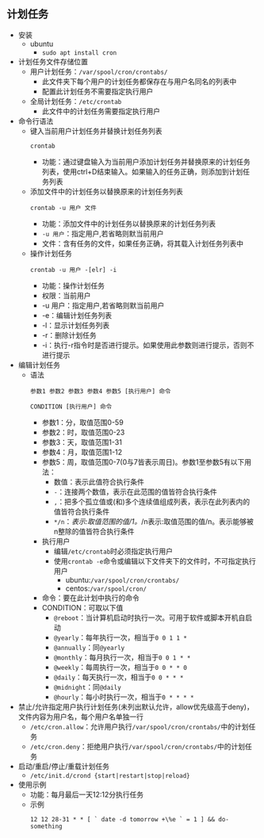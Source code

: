 ## 计划任务 
* 安装
    * ubuntu
        * `sudo apt install cron`
* 计划任务文件存储位置
    * 用户计划任务：`/var/spool/cron/crontabs/`
        * 此文件夹下每个用户的计划任务都保存在与用户名同名的列表中 
        * 配置此计划任务不需要指定执行用户
    * 全局计划任务：`/etc/crontab` 
        * 此文件中的计划任务需要指定执行用户
* 命令行语法
    * 键入当前用户计划任务并替换计划任务列表
        ```
        crontab  
        ```         
        * 功能：通过键盘输入为当前用户添加计划任务并替换原来的计划任务列表，使用ctrl+D结束输入。如果输入的任务正确，则添加到计划任务列表
    * 添加文件中的计划任务以替换原来的计划任务列表
        ```
        crontab -u 用户 文件
        ```
        * 功能：添加文件中的计划任务以替换原来的计划任务列表
        * `-u 用户`：指定用户,若省略则默当前用户 
        * 文件：含有任务的文件，如果任务正确，将其载入计划任务列表中 
    * 操作计划任务
        ```
        crontab -u 用户 -[elr] -i  
        ```
        * 功能：操作计划任务
        * 权限：当前用户
        * -u 用户：指定用户,若省略则默当前用户 
        * -e：编辑计划任务列表
        * -l：显示计划任务列表
        * -r：删除计划任务 
        * -i：执行-r指令时是否进行提示。如果使用此参数则进行提示，否则不进行提示 
* 编辑计划任务
    * 语法
        ```
        参数1 参数2 参数3 参数4 参数5 [执行用户] 命令
        ```
        ```
        CONDITION [执行用户] 命令
        ```
        * 参数1：分，取值范围0-59
        * 参数2：时，取值范围0-23
        * 参数3：天，取值范围1-31
        * 参数4：月，取值范围1-12
        * 参数5：周，取值范围0-7(0与7皆表示周日)。参数1至参数5有以下用法：
            * 数值：表示此值符合执行条件
            * `-`：连接两个数值，表示在此范围的值皆符合执行条件
            * `,`：把多个孤立值或(和)多个连续值组成列表，表示在此列表内的值皆符合执行条件
            * `*/n`：*表示:取值范围的值/1。*/n表示:取值范围的值/n。表示能够被n整除的值皆符合执行条件 
        * 执行用户
            * 编辑`/etc/crontab`时必须指定执行用户
            * 使用`crontab -e`命令或编辑以下文件夹下的文件时，不可指定执行用户
                * ubuntu:`/var/spool/cron/crontabs/`
                * centos:`/var/spool/cron/`
        * 命令：要在此计划中执行的命令
        * CONDITION：可取以下值
            * `@reboot`：当计算机启动时执行一次。可用于软件或脚本开机自启动
            * `@yearly`：每年执行一次，相当于`0 0 1 1 *` 
            * `@annually`：同`@yearly`
            * `@monthly`：每月执行一次，相当于`0 0 1 * *`
            * `@weekly`：每周执行一次，相当于`0 0 * * 0` 
            * `@daily`：每天执行一次，相当于`0 0 * * *` 
            * `@midnight`：同`@daily`
            * `@hourly`：每小时执行一次，相当于`0 * * * *`
* 禁止/允许指定用户执行计划任务(未列出默认允许，allow优先级高于deny)，文件内容为用户名，每个用户名单独一行
    * `/etc/cron.allow`：允许用户执行`/var/spool/cron/crontabs/`中的计划任务
    * `/etc/cron.deny`：拒绝用户执行`/var/spool/cron/crontabs/`中的计划任务
* 启动/重启/停止/重载计划任务
    * `/etc/init.d/crond {start|restart|stop|reload}`
* 使用示例
    * 功能：每月最后一天12:12分执行任务
    * 示例
        ```
        12 12 28-31 * * [ ` date -d tomorrow +\%e ` = 1 ] && do-something
        ```
